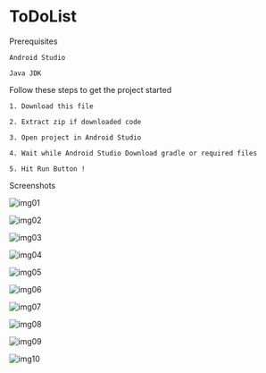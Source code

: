 # ToDoList

Prerequisites

    Android Studio
    
    Java JDK
    
Follow these steps to get the project started

    1. Download this file
    
    2. Extract zip if downloaded code
    
    3. Open project in Android Studio
    
    4. Wait while Android Studio Download gradle or required files
    
    5. Hit Run Button !

Screenshots

![img01](https://github.com/KDVVRPavani/ToDoList/assets/85434722/d5122920-cc36-452c-b742-08f06dcb1b00)

![img02](https://github.com/KDVVRPavani/ToDoList/assets/85434722/17909d42-c50d-4109-81e9-1e607872b593)

![img03](https://github.com/KDVVRPavani/ToDoList/assets/85434722/8cb46155-364d-4a43-b934-62feb840ef7f)

![img04](https://github.com/KDVVRPavani/ToDoList/assets/85434722/f47b8bc4-77c5-41ac-aaa9-3c8390ac3478)

![img05](https://github.com/KDVVRPavani/ToDoList/assets/85434722/db435f9b-ad2f-4008-8212-2ac6832afb79)

![img06](https://github.com/KDVVRPavani/ToDoList/assets/85434722/42de1df4-1ac9-485f-a57e-7f39e8d5541b)

![img07](https://github.com/KDVVRPavani/ToDoList/assets/85434722/1f8a401f-6987-4ad8-b1d0-a2ce31d1ff93)

![img08](https://github.com/KDVVRPavani/ToDoList/assets/85434722/93103ffc-68f1-4d42-aeaa-b01926b1d21a)

![img09](https://github.com/KDVVRPavani/ToDoList/assets/85434722/217bbea1-d090-42d7-872a-a6cb8ed8d650)

![img10](https://github.com/KDVVRPavani/ToDoList/assets/85434722/00701e9d-da0a-4a24-902e-4e19b1067db1)
